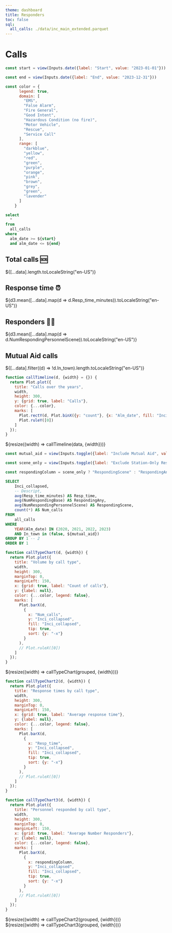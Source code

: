 ```yaml
---
theme: dashboard
title: Responders
toc: false
sql:
  all_calls: ./data/inc_main_extended.parquet
---
```


# Calls 

```js
const start = view(Inputs.date({label: "Start", value: "2023-01-01"}))
```

```js
const end = view(Inputs.date({label: "End", value: "2023-12-31"}))
```

```js
const color = {
      legend: true,
      domain: [
        "EMS", 
        "False Alarm", 
        "Fire General", 
        "Good Intent", 
        "Hazardous Condition (no fire)", 
        "Motor Vehicle", 
        "Rescue", 
        "Service Call"          
      ],
      range: [
        "darkblue",
        "yellow",
        "red",
        "green", 
        "purple",
        "orange", 
        "pink",
        "brown",
        "grey",
        "green",
        "lavender"                
      ]
    }
```


<!-- Load and transform the data -->

```sql id=data
select 
  * 
from 
  all_calls 
where
  alm_date >= ${start}
  and alm_date <= ${end}
```

<!-- Cards with big numbers -->

<div class="grid grid-cols-4">
  <div class="card">
    <h2>Total calls 🆘</h2>
    <span class="big">${[...data].length.toLocaleString("en-US")}</span>
  </div>
  <div class="card">
    <h2>Response time ⏰</h2>
    <span class="big">${d3.mean([...data].map(d => d.Resp_time_minutes)).toLocaleString("en-US")}</span>
  </div>
  <div class="card">
    <h2>Responders 🧑‍🚒</h2>
    <span class="big">${d3.mean([...data].map(d => d.NumRespondingPersonnelScene)).toLocaleString("en-US")}</span>
  </div>
  <div class="card">
    <h2>Mutual Aid calls</h2>
    <span class="big">${[...data].filter((d) => !d.In_town).length.toLocaleString("en-US")}</span>
  </div>
</div>

```js
function callTimeline(d, {width} = {}) {
  return Plot.plot({
    title: "Calls over the years",
    width,
    height: 300,
    y: {grid: true, label: "Calls"},
    color: {...color},
    marks: [
      Plot.rectY(d, Plot.binX({y: "count"}, {x: "Alm_date", fill: "Inci_collapsed", interval: "year", tip: true})),
      Plot.ruleY([0])
    ]
  });
}
```

<div class="grid grid-cols-1">
  <div class="card">
    ${resize((width) => callTimeline(data, {width}))}
  </div>
</div>

```js
const mutual_aid = view(Inputs.toggle({label: "Include Mutual Aid", value: false}));
```

```js
const scene_only = view(Inputs.toggle({label: "Exclude Station-Only Response", value: true}));
```

```js
const respondingColumn = scene_only ? "RespondingScene" : "RespondingAny"
```

```sql id=grouped
SELECT  
    Inci_collapsed, 
    -- Descript, 
    avg(Resp_time_minutes) AS Resp_time, 
    avg(NumRespondingBase) AS RespondingAny, 
    avg(NumRespondingPersonnelScene) AS RespondingScene, 
    count(*) AS Num_calls 
FROM 
    all_calls 
WHERE 
    YEAR(Alm_date) IN (2020, 2021, 2022, 2023) 
    AND In_town in (false, ${mutual_aid})
GROUP BY 1 -- 2
ORDER BY 1
```



```js
function callTypeChart(d, {width}) {
  return Plot.plot({
    title: "Volume by call type",
    width,
    height: 300,
    marginTop: 0,
    marginLeft: 150,
    x: {grid: true, label: "Count of calls"},
    y: {label: null},
    color: {...color, legend: false},
    marks: [
      Plot.barX(d, 
        {
          x: "Num_calls", 
          y: "Inci_collapsed", 
          fill: "Inci_collapsed", 
          tip: true, 
          sort: {y: "-x"}
        }
      ),
      // Plot.ruleX([0])
    ]
  });
}
```

<div class="grid grid-cols-1">
  <div class="card">
    ${resize((width) => callTypeChart(grouped, {width}))}
  </div>
</div>



```js
function callTypeChart2(d, {width}) {
  return Plot.plot({
    title: "Response times by call type",
    width,
    height: 300,
    marginTop: 0,
    marginLeft: 150,
    x: {grid: true, label: "Average response time"},
    y: {label: null},
    color: {...color, legend: false},
    marks: [
      Plot.barX(d, 
        {
          x: "Resp_time", 
          y: "Inci_collapsed", 
          fill: "Inci_collapsed", 
          tip: true, 
          sort: {y: "-x"}
        }
      ),
      // Plot.ruleX([0])
    ]
  });
}
```

```js
function callTypeChart3(d, {width}) {
  return Plot.plot({
    title: "Personnel responded by call type",
    width,
    height: 300,
    marginTop: 0,
    marginLeft: 150,
    x: {grid: true, label: "Average Number Responders"},
    y: {label: null},
    color: {...color, legend: false},
    marks: [
      Plot.barX(d, 
        {
          x: respondingColumn, 
          y: "Inci_collapsed", 
          fill: "Inci_collapsed", 
          tip: true, 
          sort: {y: "-x"}
        }
      ),
      // Plot.ruleX([0])
    ]
  });
}
```


<div class="grid grid-cols-2">
  <div class="card">
    ${resize((width) => callTypeChart2(grouped, {width}))}
  </div>
    <div class="card">
    ${resize((width) => callTypeChart3(grouped, {width}))}
  </div>
</div>




